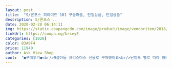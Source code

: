 ```yaml
---
layout: post 
title:  "S/론포스 피라미드 101 구슬퍼즐, 단일상품, 단일상품" 
description: S/론포스 ..
date: 2020-02-28 06:14:11 
img: https://static.coupangcdn.com/image/product/image/vendoritem/2018/09/03/3009354768/9b250725-ff38-421f-9378-0c225e08e96f.jpg 
linkUrl: https://coupa.ng/brseyE 
categories: [1020] 
color: 03A9F4 
price: 11940 
author: Ask View Shop 
cont:  "●구매후기●<br/>9살아들 크리스마스 선물로 구매했어요<br/>난이도 별로 따라 해보면<br/>너무 좋아요~ 지인  아이가 갖고 노는거 같이놀면서 흥미있어하길래<br/>놀이할 수도 있구요,<br/>동글동글한 작은 구슬을 만지면 소근육 발달에 좋고<br/>로켓와우로 받아서 미리 선물포장 해서 숨겨두었는데<br/>머리도 굴려야 되니 장거리 갈때 가지고 놀기 좋을거 같아요<br/>물론 가이드가 있어서 그거로도 맞출 수 있지만<br/>바로 구입했습니다~<br/>별것 아닌 것 같고 쉬워 보이지만<br/>사이즈도 작아서 외출시 갖고다니면서<br/>설명서를 보면서 그대로 따라 만들어도 보고<br/>성인이 된 울 아이도 어릴때 이걸 갖고 놀았는데<br/>아이가 집중력있게 계속 만지면서 맞추려고 해요<br/>아주 잘 가지고 놀아요.<br/><br/>아침 눈뜨자마자 선물달라고 하네요~^^;<br/>안보고도 요리조리 맞춰보니 두뇌운동에도 좋을 것 같아요~<br/>어른이 해봐도 만만치 않아요^^<br/>요즘 어린 아이들은 핸드폰과 유튜브 세대라<br/>이걸 좋아할까 싶었는데 웬걸요~<br/>이번주말 KTX타고 지방 가는데 심심하지 않을거 같네요^^<br/>작아서 들고 다니기 편하고<br/>피라미드도 만들어보면 엄청 집중하게 됩니다.<br/><br/>학교 가야되는데 아침 먹으면서 만들어보느라 정신없네요<br/>" 
---
```

